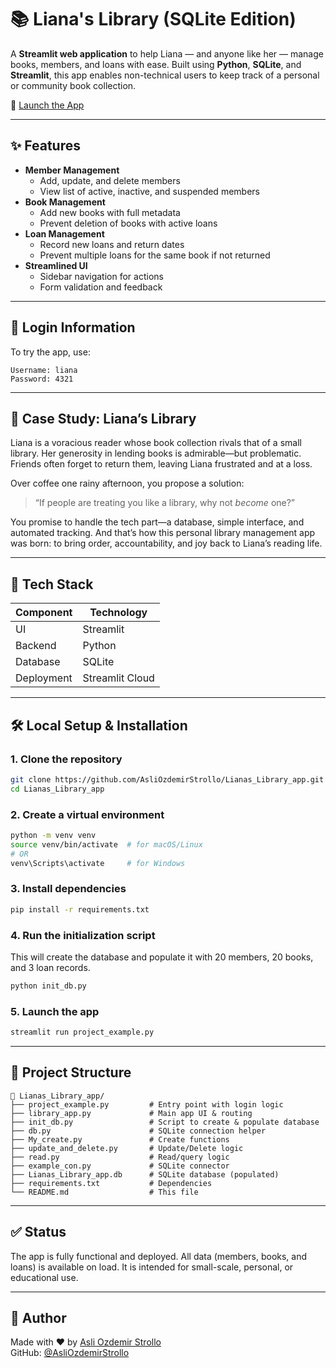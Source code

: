 # 📚 Liana's Library (SQLite Edition)

A **Streamlit web application** to help Liana — and anyone like her — manage books, members, and loans with ease. Built using **Python**, **SQLite**, and **Streamlit**, this app enables non-technical users to keep track of a personal or community book collection.

🔗 [Launch the App](https://asliozdemirstrollo-lianas-library-app-project-example-mfdbf0.streamlit.app/)  

---

## ✨ Features

- **Member Management**
  - Add, update, and delete members
  - View list of active, inactive, and suspended members
- **Book Management**
  - Add new books with full metadata
  - Prevent deletion of books with active loans
- **Loan Management**
  - Record new loans and return dates
  - Prevent multiple loans for the same book if not returned
- **Streamlined UI**
  - Sidebar navigation for actions
  - Form validation and feedback

---

## 🔐 Login Information

To try the app, use:

```plaintext
Username: liana
Password: 4321
```

---

## 💼 Case Study: Liana’s Library

Liana is a voracious reader whose book collection rivals that of a small library. Her generosity in lending books is admirable—but problematic. Friends often forget to return them, leaving Liana frustrated and at a loss.

Over coffee one rainy afternoon, you propose a solution:  
> “If people are treating you like a library, why not *become* one?”

You promise to handle the tech part—a database, simple interface, and automated tracking. And that’s how this personal library management app was born: to bring order, accountability, and joy back to Liana’s reading life.

---

## 🧰 Tech Stack

| Component    | Technology     |
|--------------|----------------|
| UI           | Streamlit      |
| Backend      | Python         |
| Database     | SQLite         |
| Deployment   | Streamlit Cloud|

---

## 🛠️ Local Setup & Installation

### 1. Clone the repository

```bash
git clone https://github.com/AsliOzdemirStrollo/Lianas_Library_app.git
cd Lianas_Library_app
```

### 2. Create a virtual environment

```bash
python -m venv venv
source venv/bin/activate  # for macOS/Linux
# OR
venv\Scripts\activate     # for Windows
```

### 3. Install dependencies

```bash
pip install -r requirements.txt
```

### 4. Run the initialization script

This will create the database and populate it with 20 members, 20 books, and 3 loan records.

```bash
python init_db.py
```

### 5. Launch the app

```bash
streamlit run project_example.py
```

---

## 📁 Project Structure

```
📁 Lianas_Library_app/
├── project_example.py         # Entry point with login logic
├── library_app.py             # Main app UI & routing
├── init_db.py                 # Script to create & populate database
├── db.py                      # SQLite connection helper
├── My_create.py               # Create functions
├── update_and_delete.py       # Update/Delete logic
├── read.py                    # Read/query logic
├── example_con.py             # SQLite connector
├── Lianas_Library_app.db      # SQLite database (populated)
├── requirements.txt           # Dependencies
└── README.md                  # This file
```

---

## ✅ Status

The app is fully functional and deployed. All data (members, books, and loans) is available on load. It is intended for small-scale, personal, or educational use.

---

## 👤 Author

Made with ❤️ by [Asli Ozdemir Strollo](https://www.linkedin.com/in/asliozdemirstrollo/)  
GitHub: [@AsliOzdemirStrollo](https://github.com/AsliOzdemirStrollo)


